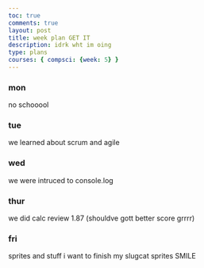 ```yaml
---
toc: true
comments: true
layout: post
title: week plan GET IT
description: idrk wht im oing
type: plans
courses: { compsci: {week: 5} }
---
```


### mon
no schooool

### tue
we learned about scrum and agile

### wed
we were intruced to console.log

### thur
we did calc review 1.87 (shouldve gott better score grrrr)

### fri
sprites and stuff i want to finish my slugcat  sprites SMILE
